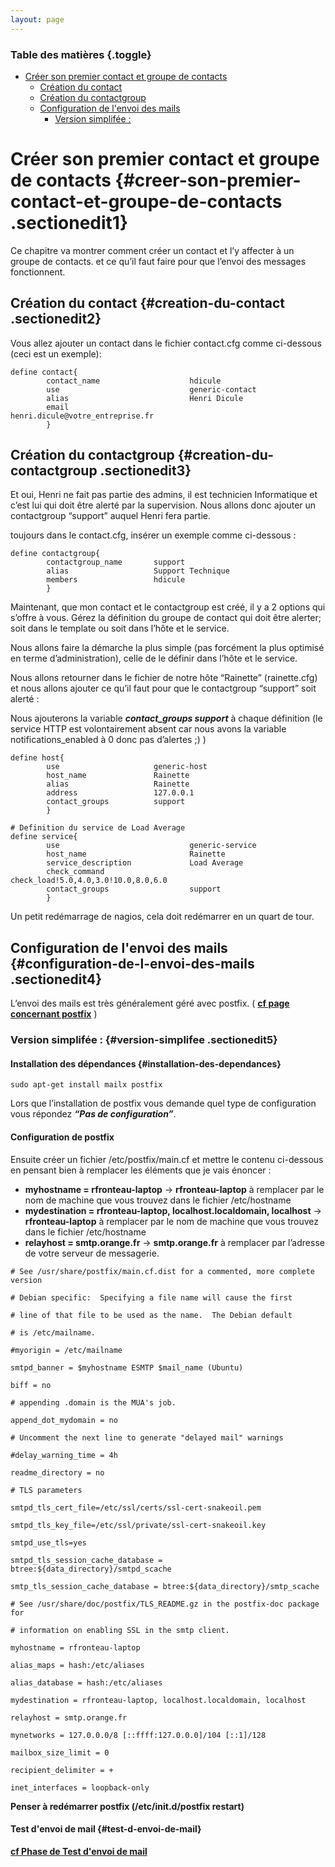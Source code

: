```yaml
---
layout: page
---
```


### Table des matières {.toggle}

-   [Créer son premier contact et groupe de
    contacts](creer-son-premier-contact.html#creer-son-premier-contact-et-groupe-de-contacts)
    -   [Création du
        contact](creer-son-premier-contact.html#creation-du-contact)
    -   [Création du
        contactgroup](creer-son-premier-contact.html#creation-du-contactgroup)
    -   [Configuration de l'envoi des
        mails](creer-son-premier-contact.html#configuration-de-l-envoi-des-mails)
        -   [Version simplifée
            :](creer-son-premier-contact.html#version-simplifee)

Créer son premier contact et groupe de contacts {#creer-son-premier-contact-et-groupe-de-contacts .sectionedit1}
===============================================

Ce chapitre va montrer comment créer un contact et l’y affecter à un
groupe de contacts. et ce qu’il faut faire pour que l’envoi des messages
fonctionnent.

Création du contact {#creation-du-contact .sectionedit2}
-------------------

Vous allez ajouter un contact dans le fichier contact.cfg comme
ci-dessous (ceci est un exemple):

~~~
define contact{
        contact_name                    hdicule
        use                             generic-contact
        alias                           Henri Dicule
        email                           henri.dicule@votre_entreprise.fr
        }
~~~

Création du contactgroup {#creation-du-contactgroup .sectionedit3}
------------------------

Et oui, Henri ne fait pas partie des admins, il est technicien
Informatique et c’est lui qui doit être alerté par la supervision. Nous
allons donc ajouter un contactgroup “support” auquel Henri fera partie.

toujours dans le contact.cfg, insérer un exemple comme ci-dessous :

~~~
define contactgroup{
        contactgroup_name       support
        alias                   Support Technique
        members                 hdicule
        }
~~~

Maintenant, que mon contact et le contactgroup est créé, il y a 2
options qui s’offre à vous. Gérez la définition du groupe de contact qui
doit être alerter; soit dans le template ou soit dans l’hôte et le
service.

Nous allons faire la démarche la plus simple (pas forcément la plus
optimisé en terme d’administration), celle de le définir dans l’hôte et
le service.

Nous allons retourner dans le fichier de notre hôte “Rainette”
(rainette.cfg) et nous allons ajouter ce qu’il faut pour que le
contactgroup “support” soit alerté :

Nous ajouterons la variable ***contact\_groups support*** à chaque
définition (le service HTTP est volontairement absent car nous avons la
variable notifications\_enabled à 0 donc pas d’alertes ;) )

~~~
define host{
        use                     generic-host
        host_name               Rainette
        alias                   Rainette
        address                 127.0.0.1
        contact_groups          support
        }

# Definition du service de Load Average
define service{
        use                             generic-service
        host_name                       Rainette
        service_description             Load Average
        check_command                   check_load!5.0,4.0,3.0!10.0,8.0,6.0
        contact_groups                  support
        }
~~~

Un petit redémarrage de nagios, cela doit redémarrer en un quart de
tour.

Configuration de l'envoi des mails {#configuration-de-l-envoi-des-mails .sectionedit4}
----------------------------------

L’envoi des mails est très généralement géré avec postfix. ( **[cf page
concernant postfix](../../../../infra/postfix.html "infra:postfix")** )

### Version simplifée : {#version-simplifee .sectionedit5}

#### Installation des dépendances {#installation-des-dependances}

~~~
sudo apt-get install mailx postfix
~~~

Lors que l’installation de postfix vous demande quel type de
configuration vous répondez ***“Pas de configuration”***.

#### Configuration de postfix

Ensuite créer un fichier /etc/postfix/main.cf et mettre le contenu
ci-dessous en pensant bien à remplacer les éléments que je vais énoncer
:

-   **myhostname = rfronteau-laptop** → **rfronteau-laptop** à remplacer
    par le nom de machine que vous trouvez dans le fichier /etc/hostname
-   **mydestination = rfronteau-laptop, localhost.localdomain,
    localhost** → **rfronteau-laptop** à remplacer par le nom de machine
    que vous trouvez dans le fichier /etc/hostname
-   **relayhost = smtp.orange.fr** → **smtp.orange.fr** à remplacer par
    l’adresse de votre serveur de messagerie.

~~~
# See /usr/share/postfix/main.cf.dist for a commented, more complete version

# Debian specific:  Specifying a file name will cause the first

# line of that file to be used as the name.  The Debian default

# is /etc/mailname.

#myorigin = /etc/mailname

smtpd_banner = $myhostname ESMTP $mail_name (Ubuntu)

biff = no

# appending .domain is the MUA's job.

append_dot_mydomain = no

# Uncomment the next line to generate "delayed mail" warnings

#delay_warning_time = 4h

readme_directory = no

# TLS parameters

smtpd_tls_cert_file=/etc/ssl/certs/ssl-cert-snakeoil.pem

smtpd_tls_key_file=/etc/ssl/private/ssl-cert-snakeoil.key

smtpd_use_tls=yes

smtpd_tls_session_cache_database = btree:${data_directory}/smtpd_scache

smtp_tls_session_cache_database = btree:${data_directory}/smtp_scache

# See /usr/share/doc/postfix/TLS_README.gz in the postfix-doc package for

# information on enabling SSL in the smtp client.

myhostname = rfronteau-laptop

alias_maps = hash:/etc/aliases

alias_database = hash:/etc/aliases

mydestination = rfronteau-laptop, localhost.localdomain, localhost

relayhost = smtp.orange.fr

mynetworks = 127.0.0.0/8 [::ffff:127.0.0.0]/104 [::1]/128

mailbox_size_limit = 0

recipient_delimiter = +

inet_interfaces = loopback-only
~~~

**Penser à redémarrer postfix (/etc/init.d/postfix restart)**

#### Test d'envoi de mail {#test-d-envoi-de-mail}

**[cf Phase de Test d'envoi de
mail](../../../../infra/postfix.html#phase-de-test "infra:postfix")**
